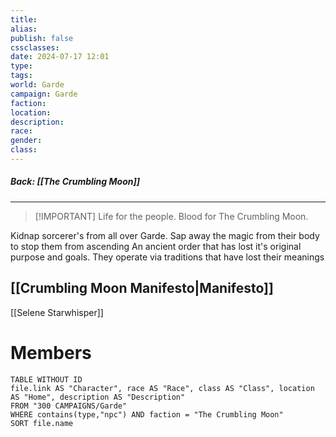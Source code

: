 ```yaml
---
title: 
alias: 
publish: false
cssclasses: 
date: 2024-07-17 12:01
type: 
tags: 
world: Garde
campaign: Garde
faction: 
location: 
description: 
race: 
gender: 
class:
---
```

##### Back: [[The Crumbling Moon]]

---

> [!IMPORTANT] Life for the people. Blood for The Crumbling Moon.

Kidnap sorcerer's from all over Garde. Sap away the magic from their body to stop them from ascending
An ancient order that has lost it's original purpose and goals. They operate via traditions that have lost their meanings

## [[Crumbling Moon Manifesto|Manifesto]]

[[Selene Starwhisper]]


# Members
```dataview
TABLE WITHOUT ID
file.link AS "Character", race AS "Race", class AS "Class", location AS "Home", description AS "Description"
FROM "300 CAMPAIGNS/Garde"
WHERE contains(type,"npc") AND faction = "The Crumbling Moon"
SORT file.name
```
